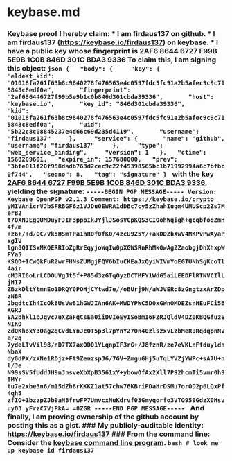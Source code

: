 # keybase.md
### Keybase proof  I hereby claim:    * I am firdaus137 on github.   * I am firdaus137 (https://keybase.io/firdaus137) on keybase.   * I have a public key whose fingerprint is 2AF6 8644 6727 F99B 5E9B  1C0B 846D 301C BDA3 9336  To claim this, I am signing this object:  ```json {   "body": {     "key": {       "eldest_kid": "01018fa261f63b8c9840278f476563e4c0597fdc5fc91a2b5afec9c9c715843c8edf0a",       "fingerprint": "2af686446727f99b5e9b1c0b846d301cbda39336",       "host": "keybase.io",       "key_id": "846d301cbda39336",       "kid": "01018fa261f63b8c9840278f476563e4c0597fdc5fc91a2b5afec9c9c715843c8edf0a",       "uid": "5b22c8c08845237e4d66c69d235d4119",       "username": "firdaus137"     },     "service": {       "name": "github",       "username": "firdaus137"     },     "type": "web_service_binding",     "version": 1   },   "ctime": 1568209601,   "expire_in": 157680000,   "prev": "3bfe011f20f958dadb763d2cec9c22f45398565bc1b71992994a6c7bfbc0f744",   "seqno": 8,   "tag": "signature" } ```  with the key [2AF6 8644 6727 F99B 5E9B  1C0B 846D 301C BDA3 9336](https://keybase.io/firdaus137), yielding the signature:  ``` -----BEGIN PGP MESSAGE----- Version: Keybase OpenPGP v2.1.3 Comment: https://keybase.io/crypto  yMIVAnicrVJbSFRBGF6z1VJDu0EWRA1dDBc7cy5zZhahIugm4UMUScp2Zs7MerB2 t7OXNJEgQUMDuyFJIF3pppIkJYjlJSosVCpKQS3CIOohWqigh+gcqbfoqZmH4f/m +z6+/+d/OC/Vk5HSmTPa1nR0f0fK0/4zcU9Z5Y/+akDDZhXwV4MKPvPwAyaPxgIV lgn8QIISxMKQERRIoZgRrEqyjoWqIw0pXGWSRnRhMk0wAg2ZaobgjDhXhxpWFYa5 KSQD+ICwQkFuR2wrFHNsZUMgjFQV6bIuCKEaJxQyiWIVmYoEGTUNhSgKcoTl4air cMJRI8oLrLCDOUVgJt5f+P85d3zGTqOyzDCTMFY1WdG5aiLEEDFlRTNVCIlLjHI7 ZBzkDltYtmnEo1DRQY0POHjCYtwd7e//oBUrj9N/aWJVERc8zGngtzxArZDpzNBR JbgdtcIh4IcOk8UsVw81hGWJIAn6AK+MWDYPWC5D0xGWnOMDEZsnHEuFCi5BKGRJ EA2bhkl1pJgyc7uXZaFqCsEa0iiDVIeEyISoBmI6FZRJQldV4DZ0KBQGfuzENIKO ZdQKhoxY3OagZqCvdLYnJcOT5p3l7pYnY27On40zlszxvLzbMeR9RqdqpnNVa/2q 7ydeLTvVil98/nD7TX7axOD01YLqnpIF3rG+/J8fznR/ze7eVKLnFfduyldnNbaX dy8dPX/zXNe1RDjz+Ft9ZenzspJ6/7GV+ZmguGHj5uTqLYVZjYWPc+sA7U+nl/Je N99sSV5fUddJH9nJnsveXbXpB3561xY+ybowOfAx2Xll7PS2hcmTi5vmr0h9IMYr tu7e2xbe3n6/m15dZh8rKKKZ1at57chw76KBriPDaHrDSMu7orOD2p6LQxPf4qh5 zfIO+1bzzpZJb9aN8frwFP7UmvcxNuKdrvf03Gmyqorfo3VTO959GdzX0HsvuyO3 yFrzC7VjPkA= =8ZGR -----END PGP MESSAGE-----  ```  And finally, I am proving ownership of the github account by posting this as a gist.  ### My publicly-auditable identity:  https://keybase.io/firdaus137  ### From the command line:  Consider the [keybase command line program](https://keybase.io/download).  ```bash # look me up keybase id firdaus137 ```
